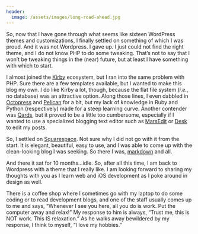 ```yaml
---
header:
  image: /assets/images/long-road-ahead.jpg
---
```


So, now that I have gone through what seems like sixteen WordPress themes and customizations, I finally settled on something of which I was proud. And it was not Wordpress. I gave up. I just could not find the right theme, and I do not know PHP to do some tweaking. That’s not to say that I won’t be tweaking things in the (near) future, but at least I have something with which to start.

I almost joined the [Kirby](http://getkirby.com/) ecosystem, but I ran into the same problem with PHP. Sure there are a few templates available, but I wanted to make this blog my own. I do like Kirby a lot, though, because the flat file system (*i.e.*, no database) was an attractive option. Along those lines, I even dabbled in [Octopress](http://octopress.org/) and [Pelican](http://blog.getpelican.com/) for a bit, but my lack of knowledge in Ruby and Python (respectively) made for a steep learning curve. Another contender was [Qards](http://designmodo.com/qards/), but it proved to be a little too cumbersome, especially if I wanted to use a specialized blogging text editor such as [MarsEdit](http://www.red-sweater.com/marsedit/) or [Desk](http://desk.pm/) to edit my posts.

So, I settled on [Squarespace](http://www.squarespace.com/). Not sure why I did not go with it from the start. It is elegant, beautiful, easy to use, and I was able to come up with the clean-looking blog I was seeking. So there I was, [markdown](http://daringfireball.net/projects/markdown/) and all.

And there it sat for 10 months…idle. So, after all this time, I am back to Wordpress with a theme that I really like. I am looking forward to sharing my thoughts with you as I learn web and iOS development as I poke around in design as well.

There is a coffee shop where I sometimes go with my laptop to do some coding or to read development blogs, and one of the staff usually comes up to me and says, “Whenever I see you here, all you do is work. Put the computer away and relax!” My response to him is always, “Trust me, this is NOT work. This IS relaxation.” As he walks away bewildered by my response, I think to myself, “I love my hobbies.”
